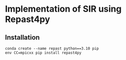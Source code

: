 # Implementation of SIR using Repast4py

## Installation
```
conda create --name repast python==3.10 pip
env CC=mpicxx pip install repast4py
```
